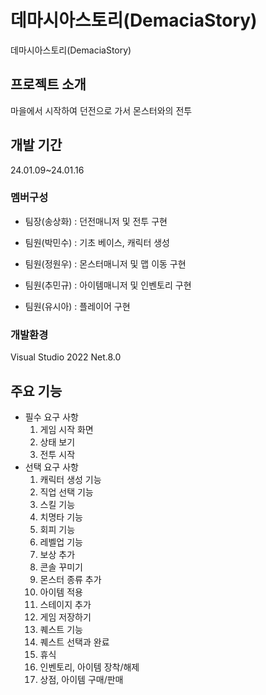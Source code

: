 # 데마시아스토리(DemaciaStory)
데마시아스토리(DemaciaStory)
## 프로젝트 소개
마을에서 시작하여 던전으로 가서 몬스터와의 전투
## 개발 기간
24.01.09~24.01.16
### 멤버구성
* 팀장(송상화) : 던전매니저 및 전투 구현

* 팀원(박민수) : 기초 베이스, 캐릭터 생성

* 팀원(정원우) : 몬스터매니저 및 맵 이동 구현

* 팀원(추민규) : 아이템매니저 및 인벤토리 구현

* 팀원(유시아) : 플레이어 구현


### 개발환경
Visual Studio 2022
Net.8.0

## 주요 기능
* 필수 요구 사항
  1. 게임 시작 화면
  2. 상태 보기
  3. 전투 시작   
* 선택 요구 사항
  1. 캐릭터 생성 기능
  2. 직업 선택 기능
  3. 스킬 기능
  4. 치명타 기능
  5. 회피 기능
  6. 레벨업 기능
  7. 보상 추가
  8. 콘솔 꾸미기
  9. 몬스터 종류 추가
  10. 아이템 적용
  11. 스테이지 추가
  12. 게임 저장하기
  13. 퀘스트 기능
  14. 퀘스트 선택과 완료
  15. 휴식
  16. 인벤토리, 아이템 장착/해제
  17. 상점, 아이템 구매/판매
